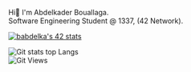 Hi👋 I'm Abdelkader Bouallaga.<br>
Software Engineering Student @ 1337, (42 Network).

<a href=""><img src="https://badge.mediaplus.ma/kettlebells/babdelka" alt="babdelka's 42 stats" /></a>
<!-- [![42 Profile Card](https://badge42.herokuapp.com/api/stats/babdelka?darkmode=true)](https://github.com/AbdouBouallaga)<br> -->
<!-- ![Git stats](https://github-readme-stats.vercel.app/api?username=abdoubouallaga&show_icons=true&theme=dark) -->
![Git stats top Langs](https://github-readme-stats.vercel.app/api/top-langs/?username=abdoubouallaga&show_icons=true&layout=compact)<br>
![Git Views](https://komarev.com/ghpvc/?username=abdoubouallaga&color=blueviolet)<br>
